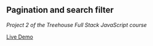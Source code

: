 ## Pagination and search filter
*Project 2 of the Treehouse Full Stack JavaScript course*

[Live Demo](https://zhenghaohe.github.io/Pagination/)


